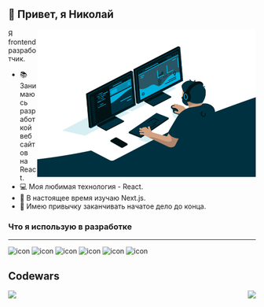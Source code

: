 ## 👋 Привет, я Николай
<img align="right" alt="GIF" src="https://raw.githubusercontent.com/Ferenandios/Ferenandios/main/code.gif" width="445" height="300" />

Я frontend разработчик. 

- 📚 Занимаюсь разработкой веб сайтов на React.
- 💻 Моя любимая технология - React.
- 🌱 В настоящее время изучаю Next.js.
- 🎨 Имею привычку заканчивать начатое дело до конца.

### Что я использую в разработке
---

![icon](https://img.icons8.com/?size=32&id=20909&format=png)
![icon](https://img.icons8.com/?size=32&id=21278&format=png)
![icon](https://img.icons8.com/?size=32&id=108784&format=png)
![icon](https://img.icons8.com/?size=32&id=uJM6fQYqDaZK&format=png)
![icon](https://img.icons8.com/?size=32&id=NfbyHexzVEDk&format=png)
![icon](https://img.icons8.com/?size=32&id=jD-fJzVguBmw&format=png)
## Codewars
<div>
  <img align="left" src='https://www.codewars.com/users/Ferenandios/badges/large' />
  <a href="https://kolyanv.t.me"><img align="right" src='https://img.shields.io/badge/Telegram-2CA5E0?style=for-the-badge&logo=telegram&logoColor=white' height="40" /></a>
</div>
